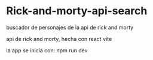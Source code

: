 # Rick-and-morty-api-search
buscador de personajes de la api de rick and morty

api de rick and morty, hecha con react vite

la app se inicia con: npm run dev
